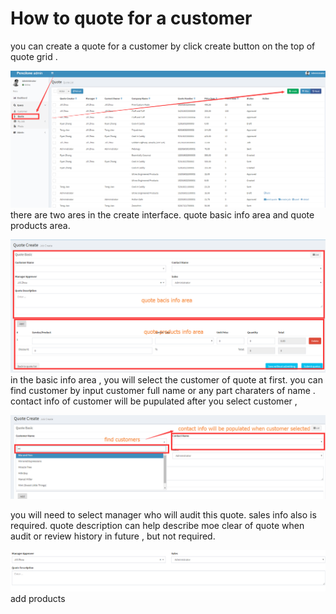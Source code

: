 # How to quote for a customer

you can create a quote for a customer by click create button on the top of quote grid .

![](/assets/create_quote.png)there are two ares in the create interface.  quote basic info area and quote products area.

![](/assets/create_quote_main.png)in the basic info area , you will select the customer of quote at first. you can find customer by input customer full name or any part charaters of name .  contact info of customer will be pupulated after you select customer ,

![](/assets/quote_select_customer.png)

 you will need to select manager who will audit this quote. sales info also is required.  quote description can  help describe moe clear of quote when audit or review history in future , but not required.

![](/assets/audit_sales.png)add products 


